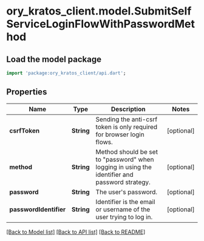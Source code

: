 # ory_kratos_client.model.SubmitSelfServiceLoginFlowWithPasswordMethod

## Load the model package
```dart
import 'package:ory_kratos_client/api.dart';
```

## Properties
Name | Type | Description | Notes
------------ | ------------- | ------------- | -------------
**csrfToken** | **String** | Sending the anti-csrf token is only required for browser login flows. | [optional] 
**method** | **String** | Method should be set to \"password\" when logging in using the identifier and password strategy. | [optional] 
**password** | **String** | The user's password. | [optional] 
**passwordIdentifier** | **String** | Identifier is the email or username of the user trying to log in. | [optional] 

[[Back to Model list]](../README.md#documentation-for-models) [[Back to API list]](../README.md#documentation-for-api-endpoints) [[Back to README]](../README.md)


